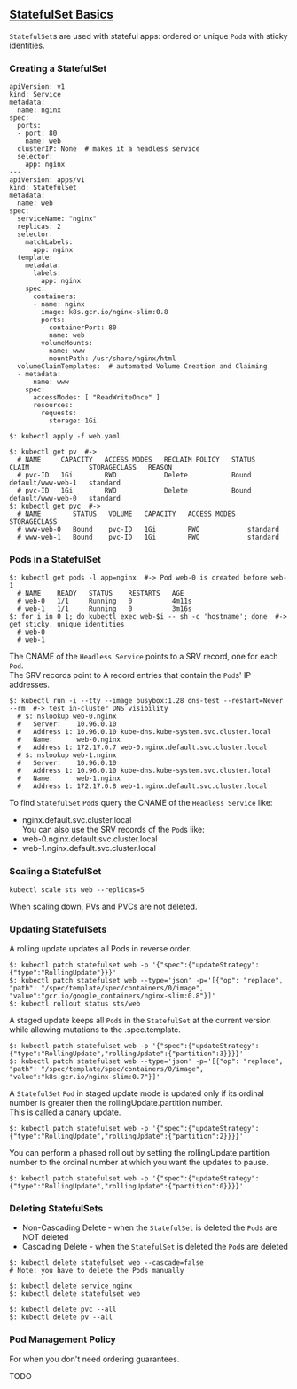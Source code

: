 ## [StatefulSet Basics](https://kubernetes.io/docs/tutorials/stateful-application/basic-stateful-set/)

`StatefulSet`s are used with stateful apps: ordered or unique `Pod`s with sticky identities.  

### Creating a StatefulSet

```
apiVersion: v1
kind: Service
metadata:
  name: nginx
spec:
  ports:
  - port: 80
    name: web
  clusterIP: None  # makes it a headless service
  selector:
    app: nginx
---
apiVersion: apps/v1
kind: StatefulSet
metadata:
  name: web
spec:
  serviceName: "nginx"
  replicas: 2
  selector:
    matchLabels:
      app: nginx
  template:
    metadata:
      labels:
        app: nginx
    spec:
      containers:
      - name: nginx
        image: k8s.gcr.io/nginx-slim:0.8
        ports:
        - containerPort: 80
          name: web
        volumeMounts:
        - name: www
          mountPath: /usr/share/nginx/html
  volumeClaimTemplates:  # automated Volume Creation and Claiming
  - metadata:
      name: www
    spec:
      accessModes: [ "ReadWriteOnce" ]
      resources:
        requests:
          storage: 1Gi
```

```
$: kubectl apply -f web.yaml

$: kubectl get pv  #->
  # NAME     CAPACITY   ACCESS MODES   RECLAIM POLICY   STATUS      CLAIM               STORAGECLASS   REASON
  # pvc-ID   1Gi        RWO            Delete           Bound       default/www-web-1   standard             
  # pvc-ID   1Gi        RWO            Delete           Bound       default/www-web-0   standard             
$: kubectl get pvc  #->
  # NAME        STATUS   VOLUME   CAPACITY   ACCESS MODES   STORAGECLASS
  # www-web-0   Bound    pvc-ID   1Gi        RWO            standard    
  # www-web-1   Bound    pvc-ID   1Gi        RWO            standard    
```

### Pods in a StatefulSet

```
$: kubectl get pods -l app=nginx  #-> Pod web-0 is created before web-1
  # NAME    READY   STATUS    RESTARTS   AGE
  # web-0   1/1     Running   0          4m11s
  # web-1   1/1     Running   0          3m16s
$: for i in 0 1; do kubectl exec web-$i -- sh -c 'hostname'; done  #-> get sticky, unique identities
  # web-0
  # web-1
```

The CNAME of the `Headless Service` points to a SRV record, one for each `Pod`.  
The SRV records point to A record entries that contain the `Pod`s' IP addresses.  

```
$: kubectl run -i --tty --image busybox:1.28 dns-test --restart=Never --rm  #-> test in-cluster DNS visibility
  # $: nslookup web-0.nginx
  #   Server:    10.96.0.10
  #   Address 1: 10.96.0.10 kube-dns.kube-system.svc.cluster.local
  #   Name:      web-0.nginx
  #   Address 1: 172.17.0.7 web-0.nginx.default.svc.cluster.local
  # $: nslookup web-1.nginx
  #   Server:    10.96.0.10
  #   Address 1: 10.96.0.10 kube-dns.kube-system.svc.cluster.local
  #   Name:      web-1.nginx
  #   Address 1: 172.17.0.8 web-1.nginx.default.svc.cluster.local
```

To find `StatefulSet` `Pod`s query the CNAME of the `Headless Service` like:  
* nginx.default.svc.cluster.local  
You can also use the SRV records of the `Pod`s like:  
* web-0.nginx.default.svc.cluster.local  
* web-1.nginx.default.svc.cluster.local  

### Scaling a StatefulSet

```
kubectl scale sts web --replicas=5
```

When scaling down, PVs and PVCs are not deleted.  

### Updating StatefulSets

A rolling update updates all Pods in reverse order.  

```
$: kubectl patch statefulset web -p '{"spec":{"updateStrategy":{"type":"RollingUpdate"}}}'
$: kubectl patch statefulset web --type='json' -p='[{"op": "replace", "path": "/spec/template/spec/containers/0/image", "value":"gcr.io/google_containers/nginx-slim:0.8"}]'
$: kubectl rollout status sts/web
```

A staged update keeps all `Pod`s in the `StatefulSet` at the current version while allowing mutations to the .spec.template.  

```
$: kubectl patch statefulset web -p '{"spec":{"updateStrategy":{"type":"RollingUpdate","rollingUpdate":{"partition":3}}}}'
$: kubectl patch statefulset web --type='json' -p='[{"op": "replace", "path": "/spec/template/spec/containers/0/image", "value":"k8s.gcr.io/nginx-slim:0.7"}]'
```

A `StatefulSet` `Pod` in staged update mode is updated only if its ordinal number is greater then the rollingUpdate.partition number.  
This is called a canary update.  

```
$: kubectl patch statefulset web -p '{"spec":{"updateStrategy":{"type":"RollingUpdate","rollingUpdate":{"partition":2}}}}'
```

You can perform a phased roll out by setting the rollingUpdate.partition number to the ordinal number at which you want the updates to pause.  

```
$: kubectl patch statefulset web -p '{"spec":{"updateStrategy":{"type":"RollingUpdate","rollingUpdate":{"partition":0}}}}'
```

### Deleting StatefulSets

* Non-Cascading Delete - when the `StatefulSet` is deleted the `Pod`s are NOT deleted
* Cascading Delete - when the `StatefulSet` is deleted the `Pod`s are deleted

```
$: kubectl delete statefulset web --cascade=false
# Note: you have to delete the Pods manually
```

```
$: kubectl delete service nginx
$: kubectl delete statefulset web

$: kubectl delete pvc --all
$: kubectl delete pv --all
```

### Pod Management Policy

For when you don't need ordering guarantees.  

TODO
